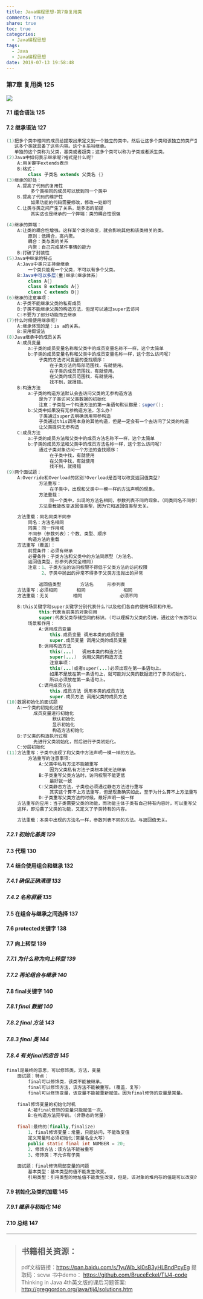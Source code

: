 ```yaml
---
title: Java编程思想-第7章复用类
comments: true
share: true
toc: true
categories:
  - Java编程思想
tags:
  - Java
  - Java编程思想
date: 2019-07-13 19:58:48
---
```


### 第7章 复用类 125

![](https://raw.githubusercontent.com/adolphmaster/hexo-next/master/blogPicture/20190717164314.png)

#### 7.1 组合语法 125
#### 7.2 继承语法 127
```java
(1)把多个类中相同的成员给提取出来定义到一个独立的类中。然后让这多个类和该独立的类产生一个关系，
   这多个类就具备了这些内容。这个关系叫继承。
   单独的这个类称为父类，基类或者超类；这多个类可以称为子类或者派生类。
(2)Java中如何表示继承呢?格式是什么呢?
	A:用关键字extends表示
	B:格式：
		class 子类名 extends 父类名 {}
(3)继承的好处：
	A.提高了代码的复用性
	     多个类相同的成员可以放到同一个类中
	B.提高了代码的维护性
	     如果功能的代码需要修改，修改一处即可
	C.让类与类之间产生了关系，是多态的前提
	     其实这也是继承的一个弊端：类的耦合性很强

(4)继承的弊端：
	A:让类的耦合性增强。这样某个类的改变，就会影响其他和该类相关的类。
		原则：低耦合，高内聚。
		耦合：类与类的关系
		内聚：自己完成某件事情的能力
	B:打破了封装性
(5)Java中继承的特点
	A:Java中类只支持单继承
		一个类只能有一个父类，不可以有多个父类。
	B:Java中可以多层(重)继承(继承体系)
		class A{}
		class B extends A{}
		class C extends B{}
(6)继承的注意事项：
	A:子类不能继承父类的私有成员
	B:子类不能继承父类的构造方法，但是可以通过super去访问
	C:不要为了部分功能而去继承
(7)什么时候使用继承呢?
	A:继承体现的是：is a的关系。
	B:采用假设法
(8)Java继承中的成员关系
	A:成员变量
		a:子类的成员变量名称和父类中的成员变量名称不一样，这个太简单
		b:子类的成员变量名称和父类中的成员变量名称一样，这个怎么访问呢?
			子类的方法访问变量的查找顺序：
				在子类方法的局部范围找，有就使用。
				在子类的成员范围找，有就使用。
				在父类的成员范围找，有就使用。
				找不到，就报错。
	B:构造方法
		a:子类的构造方法默认会去访问父类的无参构造方法
			是为了子类访问父类数据的初始化
			注意：子类每一个构造方法的第一条语句默认都是：super();
		b:父类中如果没有无参构造方法，怎么办?
			子类通过super去明确调用带参构造
			子类通过this调用本身的其他构造，但是一定会有一个去访问了父类的构造
			让父类提供无参构造
	C:成员方法
		a:子类的成员方法和父类中的成员方法名称不一样，这个太简单
		b:子类的成员方法和父类中的成员方法名称一样，这个怎么访问呢?
			通过子类对象访问一个方法的查找顺序：
				在子类中找，有就使用
				在父类中找，有就使用
				找不到，就报错
(9)两个面试题：
	A:Override和Overload的区别?Overload是否可以改变返回值类型?
			方法重写：
				在子类中，出现和父类中一模一样的方法声明的现象。	
			方法重载：
				同一个类中，出现的方法名相同，参数列表不同的现象。（同类同名不同参）
			方法重载能改变返回值类型，因为它和返回值类型无关。

	方法重载：同名同类不同参
		同名：方法名相同
		同类：同一作用域
		不同参（参数列表）：个数、类型、顺序
		构造方法的重载
	方法重写（覆盖）：
		前提条件：必须有继承
		必要条件：子类方法和父类中的方法同原型（方法名、
		返回值类型、形参列表完全相同)
		注意：1、子类方法的访问权限不得低于父类方法的访问权限
			 2、子类中抛出的异常不得多于父类方法抛出的异常
			 
			返回值类型		方法名		形参列表
	方法重写：必须相同		相同				相同
	方法重载：无关			相同				必须不同

	B:this关键字和super关键字分别代表什么?以及他们各自的使用场景和作用。
			this:代表当前类的对象引用
			super:代表父类存储空间的标识。(可以理解为父类的引用，通过这个东西可以访问父类的成员)
		场景和作用：
			A:调用成员变量
				this.成员变量 调用本类的成员变量
				super.成员变量 调用父类的成员变量
			B:调用构造方法
				this(...)	调用本类的构造方法
				super(...)	调用父类的构造方法
				注意事项：
				this(...)或者super(...)必须出现在第一条语句上。
				如果不是放在第一条语句上，就可能对父类的数据进行了多次初始化，
				所以必须放在第一条语句上。
			C:调用成员方法
				this.成员方法 调用本类的成员方法
				super.成员方法 调用父类的成员方法
(10)数据初始化的面试题
	A:一个类的初始化过程
	      成员变量进行初始化
			     默认初始化
			     显示初始化
			     构造方法初始化
	B:子父类的构造执行过程
  		  先进行父类初始化，然后进行子类初始化。
	C:分层初始化
(11)方法重写：子类中出现了和父类中方法声明一模一样的方法。
		方法重写的注意事项:
			A:父类中私有方法不能被重写
				因为父类私有方法子类根本就无法继承
			B:子类重写父类方法时，访问权限不能更低
				最好就一致
			C:父类静态方法，子类也必须通过静态方法进行重写
				其实这个算不上方法重写，但是现象确实如此，至于为什么算不上方法重写，多态中我会讲解
			D:子类重写父类方法的时候，最好声明一模一样
	方法重写的应用：当子类需要父类的功能，而功能主体子类有自己特有内容时，可以重写父类中的方法。
	这样，即沿袭了父类的功能，又定义了子类特有的内容。

	方法重载：本类中出现的方法名一样，参数列表不同的方法。与返回值无关。	
```

##### 7.2.1 初始化基类 129

#### 7.3 代理 130

#### 7.4 结合使用组合和继承 132
##### 7.4.1 确保正确清理 133
##### 7.4.2 名称屏蔽 135
#### 7.5 在组合与继承之间选择 137
#### 7.6 protected关键字 138
#### 7.7 向上转型 139
##### 7.7.1 为什么称为向上转型 139
##### 7.7.2 再论组合与继承 140
#### 7.8 final关键字 140
##### 7.8.1 final 数据 140
##### 7.8.2 final 方法 143
##### 7.8.3 final 类 144
##### 7.8.4 有关final的忠告 145

```java
final是最终的意思，可以修饰类，方法，变量
	面试题：特点：
		final可以修饰类，该类不能被继承。
		final可以修饰方法，该方法不能被重写。(覆盖，复写)
		final可以修饰变量，该变量不能被重新赋值。因为final修饰的变量是常量。
	
	final修饰变量的初始化时机
		A:被final修饰的变量只能赋值一次。
		B:在构造方法完毕前。(非静态的常量)
	
	final:最终的(finally,finalize)
		1、final修饰变量：常量，只能访问，不能改变值
		定义常量时必须初始化(常量名全大写)
		public static final int NUMBER = 20;
		2、修饰方法：该方法不能被重写
		3、修饰类：不允许有子类
	
	面试题：final修饰局部变量的问题
		基本类型：基本类型的值不能发生改变。
		引用类型：引用类型的地址值不能发生改变，但是，该对象的堆内存的值是可以改变的。
```

#### 7.9 初始化及类的加载 145
##### 7.9.1 继承与初始化 146
#### 7.10 总结 147

--------

> ## 书籍相关资源：
> 
> pdf文档链接：https://pan.baidu.com/s/1yuWb_kI0sB3yHLBndPcyEg 提取码：scvw 
> 书中demo： https://github.com/BruceEckel/TIJ4-code
>Thinking in Java 4th英文版的课后习题答案: http://greggordon.org/java/tij4/solutions.htm 

